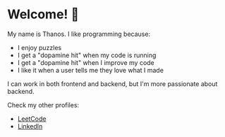 # Welcome! 👋

My name is Thanos. I like programming because:
- I enjoy puzzles
- I get a "dopamine hit" when my code is running
- I get a "dopamine hit" when I improve my code
- I like it when a user tells me they love what I made 

I can work in both frontend and backend, but I'm more passionate about backend.

Check my other profiles:
- [LeetCode](https://leetcode.com/popbee/)
- [LinkedIn](https://www.linkedin.com/in/thanosades/)
